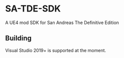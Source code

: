 # SA-TDE-SDK
A UE4 mod SDK for San Andreas The Definitive Edition

## Building
Visual Studio 2019+ is supported at the moment.

